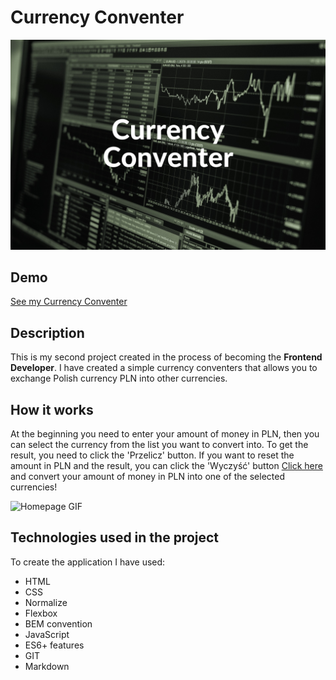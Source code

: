 # Currency Conventer
![Currency Conventer](https://github.com/justynaboesche/Currency-conventer/blob/dbe0dc8f01a9d79b833c15eee529908ac729c0be/images/Currency%20Conventer.png)
## Demo
[See my Currency Conventer](https://justynaboesche.github.io/Currency-conventer/)
## Description
This is my second project created in the process of becoming the **Frontend Developer**. I have created a simple currency conventers that allows you to exchange Polish currency PLN into other currencies.
## How it works
At the beginning you need to enter your amount of money in PLN, then you can select the currency from the list you want to convert into. To get the result, you need to click the 'Przelicz' button. If you want to reset the amount in PLN and the result, you can click the 'Wyczyść' button  [Click here](https://justynaboesche.github.io/Currency-conventer) and convert your amount of money in PLN into one of the selected currencies!

![Homepage GIF](images/GIF_Homepage2.gif)
## Technologies used in the project
To create the application I have used:
- HTML
- CSS
- Normalize
- Flexbox
- BEM convention
- JavaScript
- ES6+ features
- GIT
- Markdown
